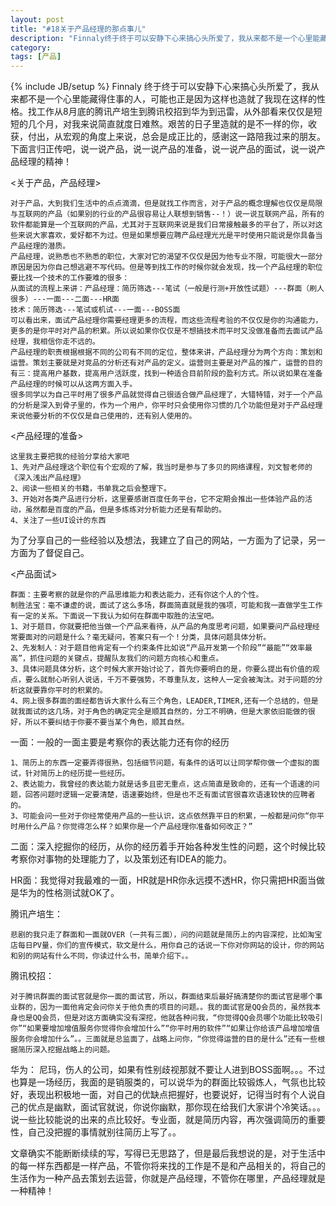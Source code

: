 ```yaml
---
layout: post
title: "#18关于产品经理的那点事儿"
description: "Finnaly终于终于可以安静下心来搞心头所爱了，我从来都不是一个心里能藏得住事的人，可能也正是因为这样也造就了我现在这样的性格。找工作从8月底的腾讯产培生到腾讯校招到华为到迅雷，从外部看来仅仅是短短的几个月，对我来说简直就度日难熬。艰苦的日子里造就的是不一样的你，收获，付出，从宏观的角度上来说，总会是成正比的，感谢这一路陪我过来的朋友。下面言归正传吧，说一说产品，说一说产品的准备，说一说产品的面试，说一说产品经理的精神！"
category: 
tags: [产品]
---
```

{% include JB/setup %}
Finnaly
终于终于可以安静下心来搞心头所爱了，我从来都不是一个心里能藏得住事的人，可能也正是因为这样也造就了我现在这样的性格。找工作从8月底的腾讯产培生到腾讯校招到华为到迅雷，从外部看来仅仅是短短的几个月，对我来说简直就度日难熬。艰苦的日子里造就的是不一样的你，收获，付出，从宏观的角度上来说，总会是成正比的，感谢这一路陪我过来的朋友。下面言归正传吧，说一说产品，说一说产品的准备，说一说产品的面试，说一说产品经理的精神！

<关于产品，产品经理>

	对于产品，大到我们生活中的点点滴滴，但是就找工作而言，对于产品的概念理解也仅仅是局限与互联网的产品（如果别的行业的产品很容易让人联想到销售--！）说一说互联网产品，所有的软件都能算是一个互联网的产品，尤其对于互联网来说是我们日常接触最多的平台了，所以对这些来说大家喜欢，爱好都不为过。但是如果想要应聘产品经理光光是平时使用只能说是你具备当产品经理的潜质。
	产品经理，说熟悉也不熟悉的职位，大家对它的渴望不仅仅是因为他专业不限，可能很大一部分原因是因为你自己想逃避不写代码。但是等到找工作的时候你就会发现，找一个产品经理的职位要比找一个技术的工作要难的很多：
	从面试的流程上来讲：产品经理：简历筛选---笔试（一般是行测+开放性试题）---群面（刷人很多）---一面---二面---HR面
	技术：简历筛选---笔试或机试---一面---BOSS面
	可以看出来，面试产品经理你需要经理更多的流程，而这些流程考验的不仅仅是你的沟通能力，更多的是你平时对产品的积累。所以说如果你仅仅是不想搞技术而平时又没做准备而去面试产品经理，我相信你走不远的。
	产品经理的职责根据根据不同的公司有不同的定位，整体来讲，产品经理分为两个方向：策划和运营。策划主要就是对竞品的分析还有对产品的定义。运营则主要是对产品的推广，运营的目的有三：提高用户基数，提高用户活跃度，找到一种适合目前阶段的盈利方式。所以说如果在准备产品经理的时候可以从这两方面入手。
	很多同学以为自己平时用了很多产品就觉得自己很适合做产品经理了，大错特错，对于一个产品的分析是深入到骨子里的，作为一个用户，你平时只会使用你习惯的几个功能但是对于产品经理来说他要分析的不仅仅是自己使用的，还有别人使用的。

<产品经理的准备>

	这里我主要把我的经验分享给大家吧
	1、先对产品经理这个职位有个宏观的了解，我当时是参与了多贝的网络课程，刘文智老师的《深入浅出产品经理》
	2、阅读一些相关的书籍，书单我之后会整理下。
	3、开始对各类产品进行分析，这里要感谢百度任务平台，它不定期会推出一些体验产品的活动，虽然都是百度的产品，但是多练练对分析能力还是有帮助的。
	4、关注了一些UI设计的东西

为了分享自己的一些经验以及想法，我建立了自己的网站，一方面为了记录，另一方面为了督促自己。

<产品面试>

	群面：主要考察的就是你的产品思维能力和表达能力，还有你这个人的个性。
	制胜法宝：毫不谦虚的说，面试了这么多场，群面简直就是我的强项，可能和我一直做学生工作有一定的关系。下面说一下我认为如何在群面中取胜的法宝吧。
	1、对于题目，你就要把他当做一个产品来看待，从产品的角度思考问题，如果要问产品经理经常要面对的问题是什么？毫无疑问，答案只有一个！分类，具体问题具体分析。
	2、先发制人：对于题目他肯定有一个约束条件比如说“产品开发第一个阶段”“最能”“效率最高”，抓住问题的关键点，提醒队友我们的问题方向核心和重点。
	3、具体问题具体分析，这个时候大家开始讨论了，首先你要明白的是，你要么提出有价值的观点，要么就耐心听别人说话，千万不要强势，不尊重队友，这种人一定会被淘汰。对于问题的分析这就要靠你平时的积累的。
	4、网上很多群面的面经都告诉大家什么有三个角色，LEADER,TIMER,还有一个总结的，但是就我面试的这几场，对于角色的确定完全是顺其自然的，分工不明确，但是大家依旧能做的很好，所以不要纠结于你要不要当某个角色，顺其自然。

一面：一般的一面主要是考察你的表达能力还有你的经历

	1、简历上的东西一定要弄得很熟，包括细节问题，有条件的话可以让同学帮你做一个虚拟的面试，针对简历上的经历提一些经历。
	2、表达能力，我曾经的表达能力就是话多且密无重点，这点简直是致命的，还有一个语速的问题，回答问题时逻辑一定要清楚，语速要始终，但是也不乏有面试官很喜欢语速较快的应聘者的。
	3、可能会问一些对于你经常使用产品的一些认识，这点依然靠平日的积累，一般都是问你“你平时用什么产品？你觉得怎么样？如果你是一个产品经理你准备如何改正？”

二面：深入挖掘你的经历，从你的经历着手开始各种发生性的问题，这个时候比较考察你对事物的处理能力了，以及策划还有IDEA的能力。

HR面：我觉得对我最难的一面，HR就是HR你永远摸不透HR，你只需把HR面当做是华为的性格测试就OK了。


腾讯产培生：

	悲剧的我只走了群面和一面就OVER（一共有三面），问的问题就是简历上的内容深挖，比如淘宝店每日PV量，你们的宣传模式，软文是什么，用你自己的话说一下你对你网站的设计，你的网站和别的网站有什么不同，你读过什么书，简单介绍下。。
腾讯校招：

	对于腾讯群面的面试官就是你一面的面试官，所以，群面结束后最好搞清楚你的面试官是哪个事业群的，因为一面他肯定会问你关于他负责的项目的问题。。我的面试官是QQ会员的，虽然我本身也是QQ会员，但是对这方面确实没有深挖，他就各种问我，“你觉得QQ会员哪个功能比较吸引你”“如果要增加增值服务你觉得你会增加什么”“你平时用的软件”“如果让你给该产品增加增值服务你会增加什么”。。三面就是总监面了，战略上问你，“你觉得运营的目的是什么”还有一些根据简历深入挖掘战略上的问题。

华为：
	尼玛，伤人的公司，如果有性别歧视那就不要让人进到BOSS面啊。。。不过也算是一场经历，我面的是销服类的，可以说华为的群面比较锻炼人，气氛也比较好，表现出积极地一面，对自己的优缺点把握好，也要说好，记得当时有个人说自己的优点是幽默，面试官就说，你说你幽默，那你现在给我们大家讲个冷笑话。。。说一些比较能说的出来的点比较好。专业面，就是简历内容，再次强调简历的重要性，自己没把握的事情就别往简历上写了。。


文章确实不能断断续续的写，写得已无思路了，但是最后我想说的是，对于生活中的每一样东西都是一样产品，不管你将来找的工作是不是和产品相关的，将自己的生活作为一种产品去策划去运营，你就是产品经理，不管你在哪里，产品经理就是一种精神！